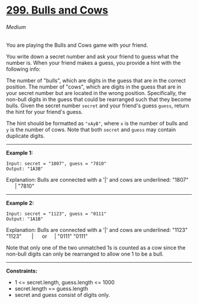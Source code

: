 
# [299. Bulls and Cows](https://leetcode.com/problems/bulls-and-cows/description "299. Bulls and Cows")
###### Medium

You are playing the Bulls and Cows game with your friend.

You write down a secret number and ask your friend to guess what the number is. When your friend makes a guess, you provide a hint with the following info:

The number of "bulls", which are digits in the guess that are in the correct position.
The number of "cows", which are digits in the guess that are in your secret number but are located in the wrong position. Specifically, the non-bull digits in the guess that could be rearranged such that they become bulls.
Given the secret number `secret` and your friend's guess `guess`, return the hint for your friend's guess.

The hint should be formatted as `"xAyB"`, where `x` is the number of bulls and `y` is the number of cows. Note that both `secret` and `guess` may contain duplicate digits.


------------


**Example 1:**

    Input: secret = "1807", guess = "7810"
    Output: "1A3B"
Explanation: Bulls are connected with a '|' and cows are underlined:
"1807"
&nbsp;&nbsp;&nbsp;&nbsp;&nbsp;&nbsp;|
"7810"

------------

**Example 2:**

    Input: secret = "1123", guess = "0111"
    Output: "1A1B"
Explanation: Bulls are connected with a '|' and cows are underlined:
"1123"        "1123"
&nbsp;&nbsp;&nbsp;&nbsp;&nbsp;&nbsp;|&nbsp;&nbsp;&nbsp;&nbsp;&nbsp;&nbsp;or&nbsp;&nbsp;&nbsp;&nbsp;&nbsp;|
"0111"        "0111"

Note that only one of the two unmatched 1s is counted as a cow since the non-bull digits can only be rearranged to allow one 1 to be a bull.

------------


**Constraints:**

- 1 <= secret.length, guess.length <= 1000
- secret.length == guess.length
- secret and guess consist of digits only.